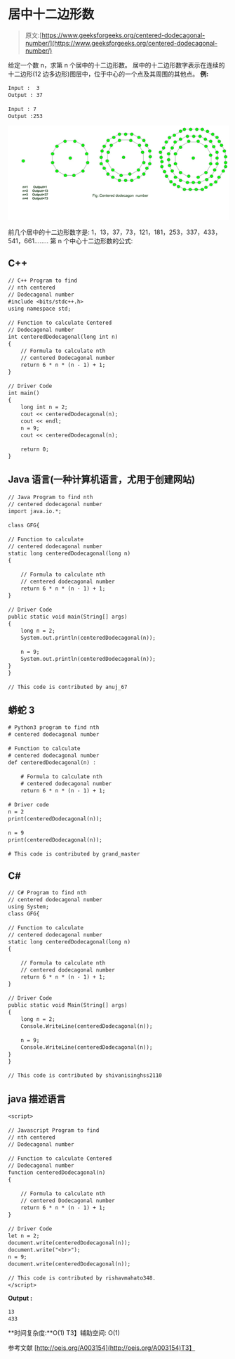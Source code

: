 # 居中十二边形数

> 原文:[https://www.geeksforgeeks.org/centered-dodecagonal-number/](https://www.geeksforgeeks.org/centered-dodecagonal-number/)

给定一个数 n，求第 n 个居中的十二边形数。
居中的十二边形数字表示在连续的十二边形(12 边多边形)图层中，位于中心的一个点及其周围的其他点。
**例:**

```
Input :  3
Output : 37

Input : 7
Output :253 
```

![centered dodecagonal number](img/e78b75e6ec0ff3fd0ffd131cd8f3c37c.png)

前几个居中的十二边形数字是:
1，13，37，73，121，181，253，337，433，541，661……..
第 n 个中心十二边形数的公式:

## C++

```
// C++ Program to find
// nth centered
// Dodecagonal number
#include <bits/stdc++.h>
using namespace std;

// Function to calculate Centered
// Dodecagonal number
int centeredDodecagonal(long int n)
{
    // Formula to calculate nth
    // centered Dodecagonal number
    return 6 * n * (n - 1) + 1;
}

// Driver Code
int main()
{
    long int n = 2;
    cout << centeredDodecagonal(n);
    cout << endl;
    n = 9;
    cout << centeredDodecagonal(n);

    return 0;
}
```

## Java 语言(一种计算机语言，尤用于创建网站)

```
// Java Program to find nth
// centered dodecagonal number
import java.io.*;

class GFG{

// Function to calculate
// centered dodecagonal number
static long centeredDodecagonal(long n)
{

    // Formula to calculate nth
    // centered dodecagonal number
    return 6 * n * (n - 1) + 1;
}

// Driver Code
public static void main(String[] args)
{
    long n = 2;
    System.out.println(centeredDodecagonal(n));

    n = 9;
    System.out.println(centeredDodecagonal(n));
}
}

// This code is contributed by anuj_67
```

## 蟒蛇 3

```
# Python3 program to find nth
# centered dodecagonal number

# Function to calculate
# centered dodecagonal number
def centeredDodecagonal(n) :

    # Formula to calculate nth
    # centered dodecagonal number
    return 6 * n * (n - 1) + 1;

# Driver code
n = 2
print(centeredDodecagonal(n));

n = 9
print(centeredDodecagonal(n));

# This code is contributed by grand_master
```

## C#

```
// C# Program to find nth
// centered dodecagonal number
using System;
class GFG{

// Function to calculate
// centered dodecagonal number
static long centeredDodecagonal(long n)
{

    // Formula to calculate nth
    // centered dodecagonal number
    return 6 * n * (n - 1) + 1;
}

// Driver Code
public static void Main(String[] args)
{
    long n = 2;
    Console.WriteLine(centeredDodecagonal(n));

    n = 9;
    Console.WriteLine(centeredDodecagonal(n));
}
}

// This code is contributed by shivanisinghss2110
```

## java 描述语言

```
<script>

// Javascript Program to find
// nth centered
// Dodecagonal number

// Function to calculate Centered
// Dodecagonal number
function centeredDodecagonal(n)
{

    // Formula to calculate nth
    // centered Dodecagonal number
    return 6 * n * (n - 1) + 1;
}

// Driver Code
let n = 2;
document.write(centeredDodecagonal(n));
document.write("<br>");
n = 9;
document.write(centeredDodecagonal(n));

// This code is contributed by rishavmahato348.
</script>
```

**Output :** 

```
13
433
```

**时间复杂度:**O(1)
T3】辅助空间: O(1)

参考文献
[http://oeis.org/A003154](http://oeis.org/A003154)T3】